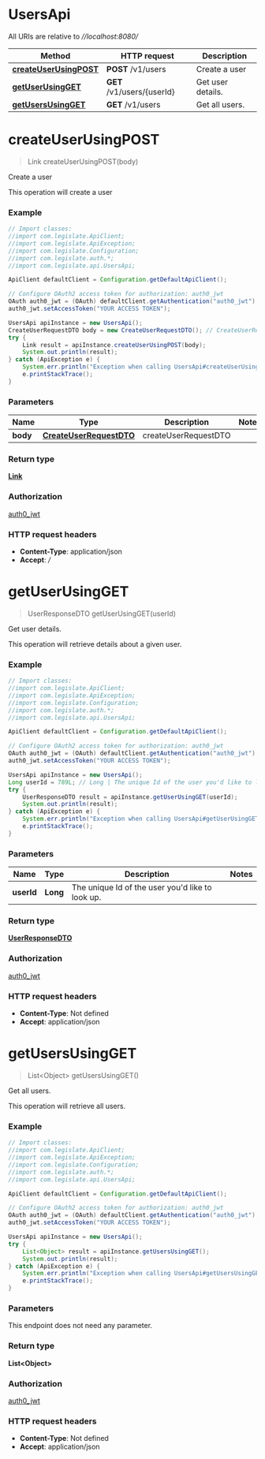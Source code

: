 # UsersApi

All URIs are relative to *//localhost:8080/*

Method | HTTP request | Description
------------- | ------------- | -------------
[**createUserUsingPOST**](UsersApi.md#createUserUsingPOST) | **POST** /v1/users | Create a user
[**getUserUsingGET**](UsersApi.md#getUserUsingGET) | **GET** /v1/users/{userId} | Get user details.
[**getUsersUsingGET**](UsersApi.md#getUsersUsingGET) | **GET** /v1/users | Get all users.

<a name="createUserUsingPOST"></a>
# **createUserUsingPOST**
> Link createUserUsingPOST(body)

Create a user

This operation will create a user

### Example
```java
// Import classes:
//import com.legislate.ApiClient;
//import com.legislate.ApiException;
//import com.legislate.Configuration;
//import com.legislate.auth.*;
//import com.legislate.api.UsersApi;

ApiClient defaultClient = Configuration.getDefaultApiClient();

// Configure OAuth2 access token for authorization: auth0_jwt
OAuth auth0_jwt = (OAuth) defaultClient.getAuthentication("auth0_jwt");
auth0_jwt.setAccessToken("YOUR ACCESS TOKEN");

UsersApi apiInstance = new UsersApi();
CreateUserRequestDTO body = new CreateUserRequestDTO(); // CreateUserRequestDTO | createUserRequestDTO
try {
    Link result = apiInstance.createUserUsingPOST(body);
    System.out.println(result);
} catch (ApiException e) {
    System.err.println("Exception when calling UsersApi#createUserUsingPOST");
    e.printStackTrace();
}
```

### Parameters

Name | Type | Description  | Notes
------------- | ------------- | ------------- | -------------
 **body** | [**CreateUserRequestDTO**](CreateUserRequestDTO.md)| createUserRequestDTO |

### Return type

[**Link**](Link.md)

### Authorization

[auth0_jwt](../README.md#auth0_jwt)

### HTTP request headers

 - **Content-Type**: application/json
 - **Accept**: */*

<a name="getUserUsingGET"></a>
# **getUserUsingGET**
> UserResponseDTO getUserUsingGET(userId)

Get user details.

This operation will retrieve details about a given user.

### Example
```java
// Import classes:
//import com.legislate.ApiClient;
//import com.legislate.ApiException;
//import com.legislate.Configuration;
//import com.legislate.auth.*;
//import com.legislate.api.UsersApi;

ApiClient defaultClient = Configuration.getDefaultApiClient();

// Configure OAuth2 access token for authorization: auth0_jwt
OAuth auth0_jwt = (OAuth) defaultClient.getAuthentication("auth0_jwt");
auth0_jwt.setAccessToken("YOUR ACCESS TOKEN");

UsersApi apiInstance = new UsersApi();
Long userId = 789L; // Long | The unique Id of the user you'd like to look up.
try {
    UserResponseDTO result = apiInstance.getUserUsingGET(userId);
    System.out.println(result);
} catch (ApiException e) {
    System.err.println("Exception when calling UsersApi#getUserUsingGET");
    e.printStackTrace();
}
```

### Parameters

Name | Type | Description  | Notes
------------- | ------------- | ------------- | -------------
 **userId** | **Long**| The unique Id of the user you&#x27;d like to look up. |

### Return type

[**UserResponseDTO**](UserResponseDTO.md)

### Authorization

[auth0_jwt](../README.md#auth0_jwt)

### HTTP request headers

 - **Content-Type**: Not defined
 - **Accept**: application/json

<a name="getUsersUsingGET"></a>
# **getUsersUsingGET**
> List&lt;Object&gt; getUsersUsingGET()

Get all users.

This operation will retrieve all users.

### Example
```java
// Import classes:
//import com.legislate.ApiClient;
//import com.legislate.ApiException;
//import com.legislate.Configuration;
//import com.legislate.auth.*;
//import com.legislate.api.UsersApi;

ApiClient defaultClient = Configuration.getDefaultApiClient();

// Configure OAuth2 access token for authorization: auth0_jwt
OAuth auth0_jwt = (OAuth) defaultClient.getAuthentication("auth0_jwt");
auth0_jwt.setAccessToken("YOUR ACCESS TOKEN");

UsersApi apiInstance = new UsersApi();
try {
    List<Object> result = apiInstance.getUsersUsingGET();
    System.out.println(result);
} catch (ApiException e) {
    System.err.println("Exception when calling UsersApi#getUsersUsingGET");
    e.printStackTrace();
}
```

### Parameters
This endpoint does not need any parameter.

### Return type

**List&lt;Object&gt;**

### Authorization

[auth0_jwt](../README.md#auth0_jwt)

### HTTP request headers

 - **Content-Type**: Not defined
 - **Accept**: application/json


